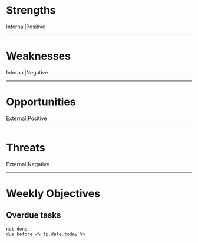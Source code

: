 # Strengths 
Internal|Positive

---

# Weaknesses
Internal|Negative

---
# Opportunities
External|Positive

---
# Threats
External|Negative

---

# Weekly Objectives

## Overdue tasks
```tasks
not done
due before <% tp.date.today %>
```

## 